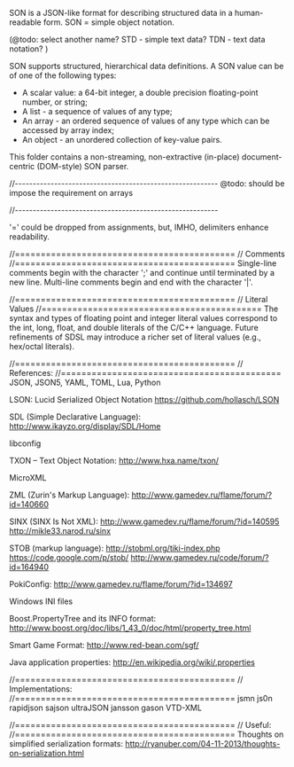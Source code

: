 SON is a JSON-like format for describing structured data in a human-readable form.
SON = simple object notation.


(@todo: select another name?
STD - simple text data?
TDN - text data notation?
)


SON supports structured, hierarchical data definitions.
A SON value can be of one of the following types:
- A scalar value: a 64-bit integer, a double precision floating-point number, or string;
- A list - a sequence of values of any type;
- An array - an ordered sequence of values of any type which can be accessed by array index;
- An object - an unordered collection of key-value pairs.


This folder contains a non-streaming, non-extractive (in-place) document-centric (DOM-style) SON parser.

//---------------------------------------------------------
@todo: should be impose the requirement on arrays

//---------------------------------------------------------

'=' could be dropped from assignments,
but, IMHO, delimiters enhance readability.

//===========================================
//	Comments
//===========================================
Single-line comments begin with the character ';' and continue until terminated by a new line.
Multi-line comments begin and end with the character '|'.

//===========================================
//	Literal Values
//===========================================
The syntax and types of floating point and integer literal values
correspond to the int, long, float, and double literals of the C/C++ language.
Future refinements of SDSL may introduce a richer set of literal values (e.g., hex/octal literals).

//===========================================
//	References:
//===========================================
JSON, JSON5, YAML, TOML, Lua, Python

LSON: Lucid Serialized Object Notation
https://github.com/hollasch/LSON

SDL (Simple Declarative Language):
http://www.ikayzo.org/display/SDL/Home

libconfig

TXON – Text Object Notation:
http://www.hxa.name/txon/

MicroXML

ZML (Zurin's Markup Language):
http://www.gamedev.ru/flame/forum/?id=140660

SINX (SINX Is Not XML):
http://www.gamedev.ru/flame/forum/?id=140595
http://mikle33.narod.ru/sinx

STOB (markup language):
http://stobml.org/tiki-index.php
https://code.google.com/p/stob/
http://www.gamedev.ru/code/forum/?id=164940

PokiConfig:
http://www.gamedev.ru/flame/forum/?id=134697

Windows INI files

Boost.PropertyTree and its INFO format:
http://www.boost.org/doc/libs/1_43_0/doc/html/property_tree.html

Smart Game Format:
http://www.red-bean.com/sgf/

Java application properties:
http://en.wikipedia.org/wiki/.properties

//===========================================
//	Implementations:
//===========================================
jsmn
js0n
rapidjson
sajson
ultraJSON
jansson
gason
VTD-XML

//===========================================
//	Useful:
//===========================================
Thoughts on simplified serialization formats:
http://ryanuber.com/04-11-2013/thoughts-on-serialization.html
